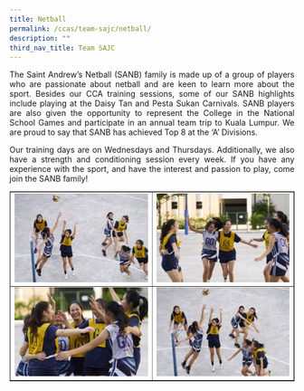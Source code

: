 ```yaml
---
title: Netball
permalink: /ccas/team-sajc/netball/
description: ""
third_nav_title: Team SAJC
---
```

<p align="justify">The Saint Andrew&rsquo;s Netball (SANB) family is made up of a group of players who are passionate about netball and are keen to learn more about the sport. Besides our CCA training sessions, some of our SANB highlights include playing at the Daisy Tan and Pesta Sukan Carnivals. SANB players are also given the opportunity to represent the College in the National School Games and participate in an annual team trip to Kuala Lumpur. We are proud to say that SANB has achieved Top 8 at the &lsquo;A&rsquo; Divisions.</p>
<p align="justify">Our training days are on Wednesdays and Thursdays. Additionally, we also have a strength and conditioning session every week. If you have any experience with the sport, and have the interest and passion to play, come join the SANB family!</p>
<table style="border-collapse: collapse; width: 100%;" border="1">
<tbody>
<tr>
<td style="width: 50%;"><img src="/images/net1.jpg"></td>
<td style="width: 50%;"><img src="/images/net2.jpg"></td>
</tr>
<tr>
<td style="width: 50%;"><img src="/images/net3.jpg"></td>
<td style="width: 50%;"><img src="/images/net4.jpg"></td>
</tr>
</tbody>
</table>
